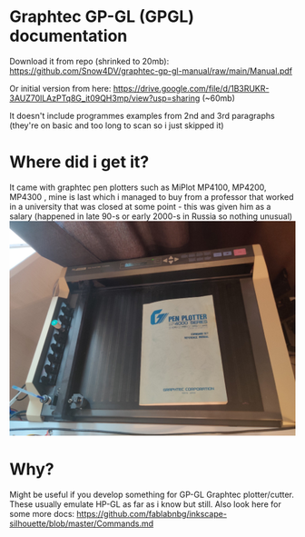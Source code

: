# Graphtec GP-GL (GPGL) documentation
Download it from repo (shrinked to 20mb): https://github.com/Snow4DV/graphtec-gp-gl-manual/raw/main/Manual.pdf


Or initial version from here: https://drive.google.com/file/d/1B3RUKR-3AUZ70lLAzPTq8G_it09QH3mp/view?usp=sharing (~60mb)

It doesn't include programmes examples from 2nd and 3rd paragraphs (they're on basic and too long to scan so i just skipped it)

# Where did i get it?
It came with graphtec pen plotters such as MiPlot MP4100, MP4200, MP4300 , mine is last which i managed to buy from a professor that worked in a university that was closed at some point - this was given him as a salary (happened in late 90-s or early 2000-s in Russia so nothing unusual)
![plotterpic](https://github.com/Snow4DV/graphtec-gp-gl-manual/blob/main/pJFt1FqY9VQ.jpg)
# Why?
Might be useful if you develop something for GP-GL Graphtec plotter/cutter. These usually emulate HP-GL as far as i know but still.
Also look here for some more docs: https://github.com/fablabnbg/inkscape-silhouette/blob/master/Commands.md

